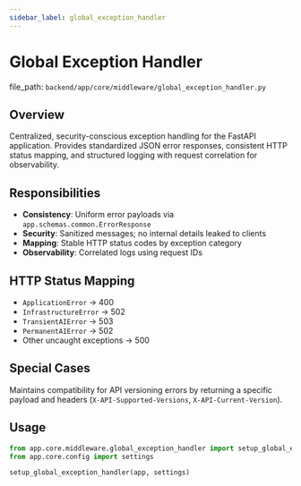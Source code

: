 ```yaml
---
sidebar_label: global_exception_handler
---
```


# Global Exception Handler

  file_path: `backend/app/core/middleware/global_exception_handler.py`

## Overview

Centralized, security-conscious exception handling for the FastAPI application.
Provides standardized JSON error responses, consistent HTTP status mapping, and
structured logging with request correlation for observability.

## Responsibilities

- **Consistency**: Uniform error payloads via `app.schemas.common.ErrorResponse`
- **Security**: Sanitized messages; no internal details leaked to clients
- **Mapping**: Stable HTTP status codes by exception category
- **Observability**: Correlated logs using request IDs

## HTTP Status Mapping

- `ApplicationError` → 400
- `InfrastructureError` → 502
- `TransientAIError` → 503
- `PermanentAIError` → 502
- Other uncaught exceptions → 500

## Special Cases

Maintains compatibility for API versioning errors by returning a specific
payload and headers (`X-API-Supported-Versions`, `X-API-Current-Version`).

## Usage

```python
from app.core.middleware.global_exception_handler import setup_global_exception_handler
from app.core.config import settings

setup_global_exception_handler(app, settings)
```
